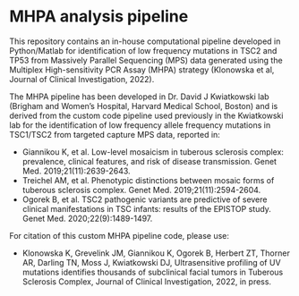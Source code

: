 # MHPA analysis pipeline
 
This repository contains an in-house computational pipeline developed in Python/Matlab for identification of low frequency mutations in TSC2 and TP53 from Massively Parallel Sequencing (MPS) data generated using the Multiplex High-sensitivity PCR Assay (MHPA) strategy (Klonowska et al, Journal of Clinical Investigation, 2022).
 
The MHPA pipeline has been developed in Dr. David J Kwiatkowski lab (Brigham and Women’s Hospital, Harvard Medical School, Boston) and is derived from the custom code pipeline used previously in the Kwiatkowski lab for the identification of low frequency allele frequency mutations in TSC1/TSC2 from targeted capture MPS data, reported in:
 
*	Giannikou K, et al. Low-level mosaicism in tuberous sclerosis complex: prevalence, clinical features, and risk of disease transmission. Genet Med. 2019;21(11):2639-2643.
* Treichel AM, et al. Phenotypic distinctions between mosaic forms of tuberous sclerosis complex. Genet Med. 2019;21(11):2594-2604.
* Ogorek B, et al. TSC2 pathogenic variants are predictive of severe clinical manifestations in TSC infants: results of the EPISTOP study. Genet Med. 2020;22(9):1489-1497.

For citation of this custom MHPA pipeline code, please use:
* Klonowska K, Grevelink JM, Giannikou K, Ogorek B, Herbert ZT, Thorner AR, Darling TN, Moss J, Kwiatkowski DJ, Ultrasensitive profiling of UV mutations identifies thousands of subclinical facial tumors in Tuberous Sclerosis Complex, Journal of Clinical Investigation, 2022, in press.

